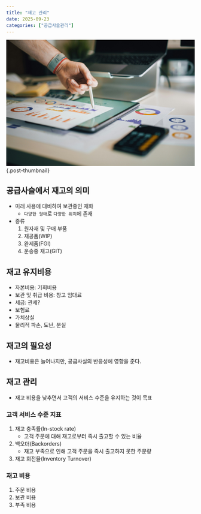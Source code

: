 ```yaml
---
title: "재고 관리"
date: 2025-09-23
categories: ["공급사슬관리"]
---
```


![](/img/stat-thumb.jpg){.post-thumbnail}

## 공급사슬에서 재고의 의미

- 미래 사용에 대비하여 보관중인 재화
    - `다양한 형태`로 `다양한 위치`에 존재
- 종류
    1. 원자재 및 구매 부품
    1. 재공품(WIP)
    1. 완제품(FGI)
    1. 운송중 재고(GIT)

## 재고 유지비용

- 자본비용: 기회비용
- 보관 및 취급 비용: 창고 임대료
- 세금: 관세?
- 보험료
- 가치상실
- 물리적 파손, 도난, 분실

## 재고의 필요성

- 재고비용은 늘어나지만, 공급사실의 반응성에 영향을 준다.

## 재고 관리

- 재고 비용을 낮추면서 고객의 서비스 수준을 유지하는 것이 목표

### 고객 서비스 수준 지표

1. 재고 충족률(In-stock rate)
    - 고객 주문에 대해 재고로부터 즉시 출고할 수 있는 비율
1. 백오더(Backorders)
    - 재고 부족으로 인해 고객 주문을 즉시 출고하지 못한 주문량
1. 재고 회전율(Inventory Turnover)

### 재고 비용

1. 주문 비용
1. 보관 비용
1. 부족 비용


